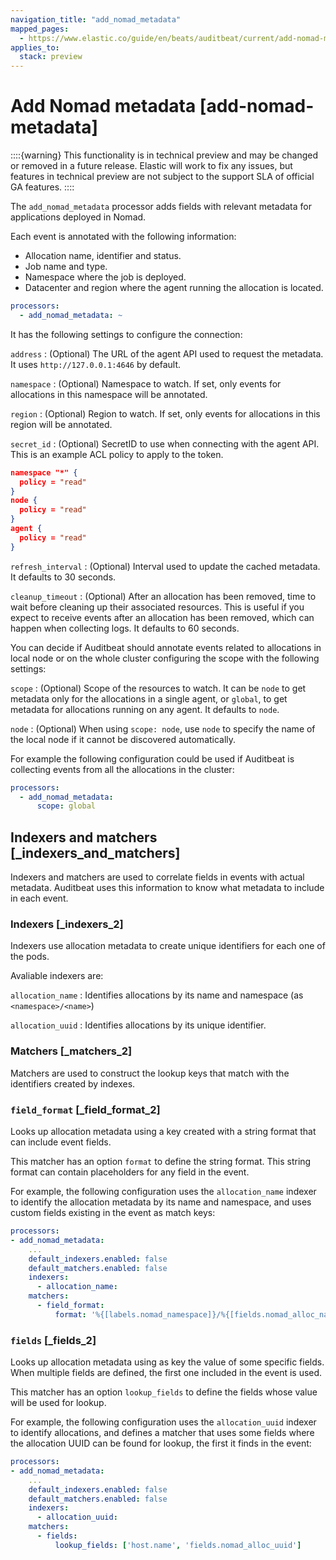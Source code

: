 ```yaml
---
navigation_title: "add_nomad_metadata"
mapped_pages:
  - https://www.elastic.co/guide/en/beats/auditbeat/current/add-nomad-metadata.html
applies_to:
  stack: preview
---
```


# Add Nomad metadata [add-nomad-metadata]


::::{warning}
This functionality is in technical preview and may be changed or removed in a future release. Elastic will work to fix any issues, but features in technical preview are not subject to the support SLA of official GA features.
::::


The `add_nomad_metadata` processor adds fields with relevant metadata for applications deployed in Nomad.

Each event is annotated with the following information:

* Allocation name, identifier and status.
* Job name and type.
* Namespace where the job is deployed.
* Datacenter and region where the agent running the allocation is located.

```yaml
processors:
  - add_nomad_metadata: ~
```

It has the following settings to configure the connection:

`address`
:   (Optional) The URL of the agent API used to request the metadata. It uses `http://127.0.0.1:4646` by default.

`namespace`
:   (Optional) Namespace to watch. If set, only events for allocations in this namespace will be annotated.

`region`
:   (Optional) Region to watch. If set, only events for allocations in this region will be annotated.

`secret_id`
:   (Optional) SecretID to use when connecting with the agent API. This is an example ACL policy to apply to the token.

```json
namespace "*" {
  policy = "read"
}
node {
  policy = "read"
}
agent {
  policy = "read"
}
```

`refresh_interval`
:   (Optional) Interval used to update the cached metadata. It defaults to 30 seconds.

`cleanup_timeout`
:   (Optional) After an allocation has been removed, time to wait before cleaning up their associated resources. This is useful if you expect to receive events after an allocation has been removed, which can happen when collecting logs. It defaults to 60 seconds.

You can decide if Auditbeat should annotate events related to allocations in local node or on the whole cluster configuring the scope with the following settings:

`scope`
:   (Optional) Scope of the resources to watch. It can be `node` to get metadata only for the allocations in a single agent, or `global`, to get metadata for allocations running on any agent. It defaults to `node`.

`node`
:   (Optional) When using `scope: node`, use `node` to specify the name of the local node if it cannot be discovered automatically.

For example the following configuration could be used if Auditbeat is collecting events from all the allocations in the cluster:

```yaml
processors:
  - add_nomad_metadata:
      scope: global
```

## Indexers and matchers [_indexers_and_matchers]

Indexers and matchers are used to correlate fields in events with actual metadata. Auditbeat uses this information to know what metadata to include in each event.

### Indexers [_indexers_2]

Indexers use allocation metadata to create unique identifiers for each one of the pods.

Avaliable indexers are:

`allocation_name`
:   Identifies allocations by its name and namespace (as `<namespace>/<name>`)

`allocation_uuid`
:   Identifies allocations by its unique identifier.


### Matchers [_matchers_2]

Matchers are used to construct the lookup keys that match with the identifiers created by indexes.


### `field_format` [_field_format_2]

Looks up allocation metadata using a key created with a string format that can include event fields.

This matcher has an option `format` to define the string format. This string format can contain placeholders for any field in the event.

For example, the following configuration uses the `allocation_name` indexer to identify the allocation metadata by its name and namespace, and uses custom fields existing in the event as match keys:

```yaml
processors:
- add_nomad_metadata:
    ...
    default_indexers.enabled: false
    default_matchers.enabled: false
    indexers:
      - allocation_name:
    matchers:
      - field_format:
          format: '%{[labels.nomad_namespace]}/%{[fields.nomad_alloc_name]}'
```


### `fields` [_fields_2]

Looks up allocation metadata using as key the value of some specific fields. When multiple fields are defined, the first one included in the event is used.

This matcher has an option `lookup_fields` to define the fields whose value will be used for lookup.

For example, the following configuration uses the `allocation_uuid` indexer to identify allocations, and defines a matcher that uses some fields where the allocation UUID can be found for lookup, the first it finds in the event:

```yaml
processors:
- add_nomad_metadata:
    ...
    default_indexers.enabled: false
    default_matchers.enabled: false
    indexers:
      - allocation_uuid:
    matchers:
      - fields:
          lookup_fields: ['host.name', 'fields.nomad_alloc_uuid']
```



